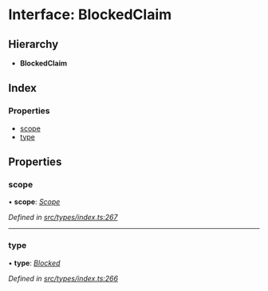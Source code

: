 # Interface: BlockedClaim

## Hierarchy

* **BlockedClaim**

## Index

### Properties

* [scope](blockedclaim.md#scope)
* [type](blockedclaim.md#type)

## Properties

###  scope

• **scope**: *[Scope](scope.md)*

*Defined in [src/types/index.ts:267](https://github.com/PolymathNetwork/polymesh-sdk/blob/31a16a34/src/types/index.ts#L267)*

___

###  type

• **type**: *[Blocked](../enums/claimtype.md#blocked)*

*Defined in [src/types/index.ts:266](https://github.com/PolymathNetwork/polymesh-sdk/blob/31a16a34/src/types/index.ts#L266)*
